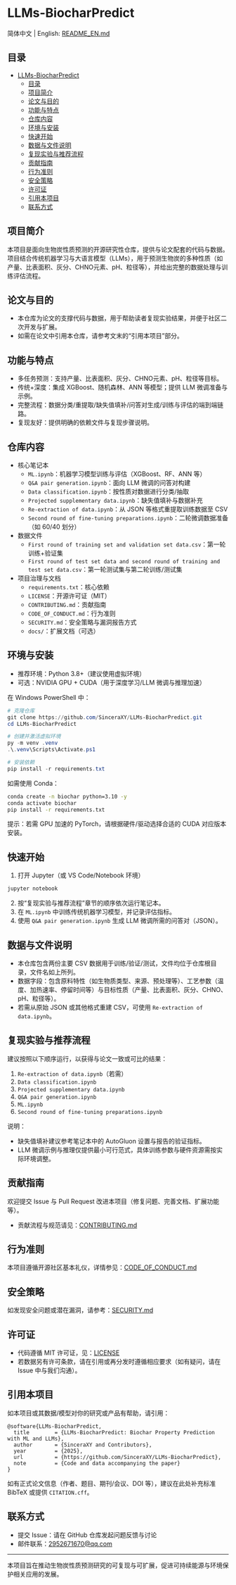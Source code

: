# LLMs-BiocharPredict

简体中文 | English: [README_EN.md](./README_EN.md)

## 目录
- [LLMs-BiocharPredict](#llms-biocharpredict)
  - [目录](#目录)
  - [项目简介](#项目简介)
  - [论文与目的](#论文与目的)
  - [功能与特点](#功能与特点)
  - [仓库内容](#仓库内容)
  - [环境与安装](#环境与安装)
  - [快速开始](#快速开始)
  - [数据与文件说明](#数据与文件说明)
  - [复现实验与推荐流程](#复现实验与推荐流程)
  - [贡献指南](#贡献指南)
  - [行为准则](#行为准则)
  - [安全策略](#安全策略)
  - [许可证](#许可证)
  - [引用本项目](#引用本项目)
  - [联系方式](#联系方式)

## 项目简介
本项目是面向生物炭性质预测的开源研究性仓库，提供与论文配套的代码与数据。项目结合传统机器学习与大语言模型（LLMs），用于预测生物炭的多种性质（如产量、比表面积、灰分、CHNO元素、pH、粒径等），并给出完整的数据处理与训练评估流程。

## 论文与目的
- 本仓库为论文的支撑代码与数据，用于帮助读者复现实验结果，并便于社区二次开发与扩展。
- 如需在论文中引用本仓库，请参考文末的“引用本项目”部分。

## 功能与特点
- 多任务预测：支持产量、比表面积、灰分、CHNO元素、pH、粒径等目标。
- 传统+深度：集成 XGBoost、随机森林、ANN 等模型；提供 LLM 微调准备与示例。
- 完整流程：数据分类/重提取/缺失值填补/问答对生成/训练与评估的端到端链路。
- 复现友好：提供明确的依赖文件与复现步骤说明。

## 仓库内容
- 核心笔记本
  - `ML.ipynb`：机器学习模型训练与评估（XGBoost、RF、ANN 等）
  - `Q&A pair generation.ipynb`：面向 LLM 微调的问答对构建
  - `Data classification.ipynb`：按性质对数据进行分类/抽取
  - `Projected supplementary data.ipynb`：缺失值填补与数据补充
  - `Re-extraction of data.ipynb`：从 JSON 等格式重提取训练数据至 CSV
  - `Second round of fine-tuning preparations.ipynb`：二轮微调数据准备（如 60/40 划分）
- 数据文件
  - `First round of training set and validation set data.csv`：第一轮训练+验证集
  - `First round of test set data and second round of training and test set data.csv`：第一轮测试集与第二轮训练/测试集
- 项目治理与文档
  - `requirements.txt`：核心依赖
  - `LICENSE`：开源许可证（MIT）
  - `CONTRIBUTING.md`：贡献指南
  - `CODE_OF_CONDUCT.md`：行为准则
  - `SECURITY.md`：安全策略与漏洞报告方式
  - `docs/`：扩展文档（可选）

## 环境与安装
- 推荐环境：Python 3.8+（建议使用虚拟环境）
- 可选：NVIDIA GPU + CUDA（用于深度学习/LLM 微调与推理加速）

在 Windows PowerShell 中：
```powershell
# 克隆仓库
git clone https://github.com/SinceraXY/LLMs-BiocharPredict.git
cd LLMs-BiocharPredict

# 创建并激活虚拟环境
py -m venv .venv
.\.venv\Scripts\Activate.ps1

# 安装依赖
pip install -r requirements.txt
```

如需使用 Conda：
```bash
conda create -n biochar python=3.10 -y
conda activate biochar
pip install -r requirements.txt
```

提示：若需 GPU 加速的 PyTorch，请根据硬件/驱动选择合适的 CUDA 对应版本安装。

## 快速开始
1) 打开 Jupyter（或 VS Code/Notebook 环境）
```bash
jupyter notebook
```
2) 按“复现实验与推荐流程”章节的顺序依次运行笔记本。
3) 在 `ML.ipynb` 中训练传统机器学习模型，并记录评估指标。
4) 使用 `Q&A pair generation.ipynb` 生成 LLM 微调所需的问答对（JSON）。

## 数据与文件说明
- 本仓库包含两份主要 CSV 数据用于训练/验证/测试，文件均位于仓库根目录，文件名如上所列。
- 数据字段：包含原料特性（如生物质类型、来源、预处理等）、工艺参数（温度、加热速率、停留时间等）与目标性质（产量、比表面积、灰分、CHNO、pH、粒径等）。
- 若需从原始 JSON 或其他格式重建 CSV，可使用 `Re-extraction of data.ipynb`。

## 复现实验与推荐流程
建议按照以下顺序运行，以获得与论文一致或可比的结果：
1. `Re-extraction of data.ipynb`（若需）
2. `Data classification.ipynb`
3. `Projected supplementary data.ipynb`
4. `Q&A pair generation.ipynb`
5. `ML.ipynb`
6. `Second round of fine-tuning preparations.ipynb`

说明：
- 缺失值填补建议参考笔记本中的 AutoGluon 设置与报告的验证指标。
- LLM 微调示例与推理仅提供最小可行范式，具体训练参数与硬件资源需按实际环境调整。

## 贡献指南
欢迎提交 Issue 与 Pull Request 改进本项目（修复问题、完善文档、扩展功能等）。
- 贡献流程与规范请见：[CONTRIBUTING.md](./CONTRIBUTING.md)

## 行为准则
本项目遵循开源社区基本礼仪，详情参见：[CODE_OF_CONDUCT.md](./CODE_OF_CONDUCT.md)

## 安全策略
如发现安全问题或潜在漏洞，请参考：[SECURITY.md](./SECURITY.md)

## 许可证
- 代码遵循 MIT 许可证，见：[LICENSE](./LICENSE)
- 若数据另有许可条款，请在引用或再分发时遵循相应要求（如有疑问，请在 Issue 中与我们沟通）。

## 引用本项目
如本项目或其数据/模型对你的研究或产品有帮助，请引用：

```text
@software{LLMs-BiocharPredict,
  title        = {LLMs-BiocharPredict: Biochar Property Prediction with ML and LLMs},
  author       = {SinceraXY and Contributors},
  year         = {2025},
  url          = {https://github.com/SinceraXY/LLMs-BiocharPredict},
  note         = {Code and data accompanying the paper}
}
```

如有正式论文信息（作者、题目、期刊/会议、DOI 等），建议在此处补充标准 BibTeX 或提供 `CITATION.cff`。

## 联系方式
- 提交 Issue：请在 GitHub 仓库发起问题反馈与讨论
- 邮件联系：2952671670@qq.com

---

本项目旨在推动生物炭性质预测研究的可复现与可扩展，促进可持续能源与环境保护相关应用的发展。
